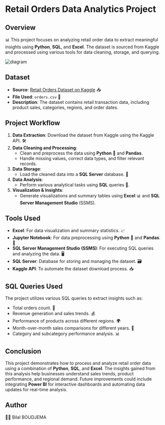 # Retail Orders Data Analytics Project

## Overview
📊 This project focuses on analyzing retail order data to extract meaningful insights using **Python**, **SQL**, and **Excel**. The dataset is sourced from Kaggle and processed using various tools for data cleaning, storage, and querying.

![diagram](Retail-Orders-Data-Analytics-Project/Diagram.png)


## Dataset
- **Source**: [Retail Orders Dataset on Kaggle](https://www.kaggle.com/datasets/ankitbansal06/retail-orders?select=orders.csv) 📥
- **File Used**: `orders.csv` 📂
- **Description**: The dataset contains retail transaction data, including product sales, categories, regions, and order dates.

## Project Workflow
1. **Data Extraction**: Download the dataset from Kaggle using the Kaggle API. 🛠️
2. **Data Cleaning and Processing**: 
   - Clean and preprocess the data using **Python** 🐍 and **Pandas**.
   - Handle missing values, correct data types, and filter relevant records.
3. **Data Storage**: 
   - Load the cleaned data into a **SQL Server** database. 💾
4. **Data Analysis**: 
   - Perform various analytical tasks using **SQL** queries 📅.
5. **Visualization & Insights**: 
   - Generate visualizations and summary tables using **Excel** 📊 and **SQL Server Management Studio** (SSMS). 

## Tools Used
- **Excel**: For data visualization and summary statistics. 📈
- **Jupyter Notebook**: For data preprocessing using **Python** 🐍 and **Pandas**. 📓
- **SQL Server Management Studio (SSMS)**: For executing SQL queries and analyzing the data. 🖥️
- **SQL Server**: Database for storing and managing the dataset. 🗃️
- **Kaggle API**: To automate the dataset download process. 📥

## SQL Queries Used
The project utilizes various SQL queries to extract insights such as:
- Total orders count. 🧮
- Revenue generation and sales trends. 💰
- Performance of products across different regions. 🌍
- Month-over-month sales comparisons for different years. 📅
- Category and subcategory performance analysis. 📊

## Conclusion
This project demonstrates how to process and analyze retail order data using a combination of **Python**, **SQL**, and **Excel**. The insights gained from this analysis help businesses understand sales trends, product performance, and regional demand. Future improvements could include integrating **Power BI** for interactive dashboards and automating data updates for real-time analysis.

## Author
👨‍💻 Bilal BOUDJEMA
